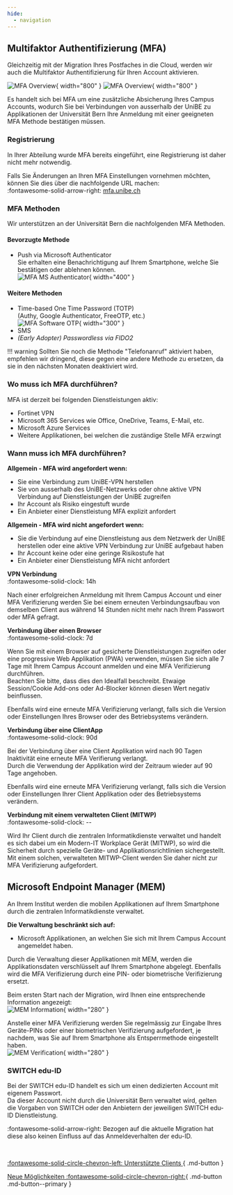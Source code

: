 ```yaml
---
hide:
  - navigation
---
```


## Multifaktor Authentifizierung (MFA)
Gleichzeitig mit der Migration Ihres Postfaches in die Cloud, werden wir auch die Multifaktor Authentifizierung für Ihren Account aktivieren.  

![MFA Overview](./img/mfa-overview_dark.png#only-dark){ width="800" }
![MFA Overview](./img/mfa-overview_light.png#only-light){ width="800" }

Es handelt sich bei MFA um eine zusätzliche Absicherung Ihres Campus Accounts, wodurch Sie bei Verbindungen von ausserhalb der UniBE zu Applikationen der Universität Bern Ihre Anmeldung mit einer geeigneten MFA Methode bestätigen müssen.

### Registrierung
In Ihrer Abteilung wurde MFA bereits eingeführt, eine Registrierung ist daher nicht mehr notwendig.  

Falls Sie Änderungen an Ihren MFA Einstellungen vornehmen möchten, können Sie dies über die nachfolgende URL machen:  
:fontawesome-solid-arrow-right: [mfa.unibe.ch](https://mfa.unibe.ch/)

### MFA Methoden
Wir unterstützen an der Universität Bern die nachfolgenden MFA Methoden.  

#### Bevorzugte Methode
- Push via Microsoft Authenticator  
Sie erhalten eine Benachrichtigung auf Ihrem Smartphone, welche Sie bestätigen oder ablehnen können.  
![MFA MS Authenticator](./img/mfa-msauthenticator-message.png){ width="400" }

#### Weitere Methoden
- Time-based One Time Password (TOTP)  
(Authy, Google Authenticator, FreeOTP, etc.)  
![MFA Software OTP](./img/mfa-sotp-message.png){ width="300" }
- SMS
- *(Early Adopter) Passwordless via FIDO2*

!!! warning
    Sollten Sie noch die Methode "Telefonanruf" aktiviert haben, empfehlen wir dringend, diese gegen eine andere Methode zu ersetzen, da sie in den nächsten Monaten deaktiviert wird.

### Wo muss ich MFA durchführen?
MFA ist derzeit bei folgenden Dienstleistungen aktiv:  

- Fortinet VPN
- Microsoft 365 Services wie Office, OneDrive, Teams, E-Mail, etc.
- Microsoft Azure Services
- Weitere Applikationen, bei welchen die zuständige Stelle MFA erzwingt

### Wann muss ich MFA durchführen?
**Allgemein - MFA wird angefordert wenn:**  

- Sie eine Verbindung zum UniBE-VPN herstellen
- Sie von ausserhalb des UniBE-Netzwerks oder ohne aktive VPN Verbindung auf Dienstleistungen der UniBE zugreifen
- Ihr Account als Risiko eingestuft wurde
- Ein Anbieter einer Dienstleistung MFA explizit anfordert

**Allgemein - MFA wird nicht angefordert wenn:**  

- Sie die Verbindung auf eine Dienstleistung aus dem Netzwerk der UniBE herstellen oder eine aktive VPN Verbindung zur UniBE aufgebaut haben
- Ihr Account keine oder eine geringe Risikostufe hat
- Ein Anbieter einer Dienstleistung MFA nicht anfordert

**VPN Verbindung**  
:fontawesome-solid-clock: 14h  

Nach einer erfolgreichen Anmeldung mit Ihrem Campus Account und einer MFA Verifizierung werden Sie bei einem erneuten Verbindungsaufbau von demselben Client aus während 14 Stunden nicht mehr nach Ihrem Passwort oder MFA gefragt.

**Verbindung über einen Browser**  
:fontawesome-solid-clock: 7d  

Wenn Sie mit einem Browser auf gesicherte Dienstleistungen zugreifen oder eine progressive Web Applikation (PWA) verwenden, müssen Sie sich alle 7 Tage mit Ihrem Campus Account anmelden und eine MFA Verifizierung durchführen.  
Beachten Sie bitte, dass dies den Idealfall beschreibt. Etwaige Session/Cookie Add-ons oder Ad-Blocker können diesen Wert negativ beinflussen.  

Ebenfalls wird eine erneute MFA Verifizierung verlangt, falls sich die Version oder Einstellungen Ihres Browser oder des Betriebsystems verändern.  

**Verbindung über eine ClientApp**  
:fontawesome-solid-clock: 90d  

Bei der Verbindung über eine Client Applikation wird nach 90 Tagen Inaktivität eine erneute MFA Verifierung verlangt.  
Durch die Verwendung der Applikation wird der Zeitraum wieder auf 90 Tage angehoben.  

Ebenfalls wird eine erneute MFA Verifizierung verlangt, falls sich die Version oder Einstellungen Ihrer Client Applikation oder des Betriebsystems verändern.  


**Verbindung mit einem verwalteten Client (MITWP)**  
:fontawesome-solid-clock: --  

Wird Ihr Client durch die zentralen Informatikdienste verwaltet und handelt es sich dabei um ein Modern-IT Workplace Gerät (MITWP), so wird die Sicherheit durch spezielle Geräte- und Applikationsrichtlinien sichergestellt.  
Mit einem solchen, verwalteten MITWP-Client werden Sie daher nicht zur MFA Verifizierung aufgefordert.  


## Microsoft Endpoint Manager (MEM)
An Ihrem Institut werden die mobilen Applikationen auf Ihrem Smartphone durch die zentralen Informatikdienste verwaltet.  

**Die Verwaltung beschränkt sich auf:**  

- Microsoft Applikationen, an welchen Sie sich mit Ihrem Campus Account angemeldet haben.

Durch die Verwaltung dieser Applikationen mit MEM, werden die Applikationsdaten verschlüsselt auf Ihrem Smartphone abgelegt. Ebenfalls wird die MFA Verifizierung durch eine PIN- oder biometrische Verifizierung ersetzt.  

Beim ersten Start nach der Migration, wird Ihnen eine entsprechende Information angezeigt:  
![MEM Information](./img/mem-firststart-message.png){ width="280" }  

Anstelle einer MFA Verifizierung werden Sie regelmässig zur Eingabe Ihres Geräte-PINs oder einer biometrischen Verifizierung aufgefordert, je nachdem, was Sie auf Ihrem Smartphone als Entsperrmethode eingestellt haben.  
![MEM Verification](./img/mem-authentication.png){ width="280" }  

### SWITCH edu-ID
Bei der SWITCH edu-ID handelt es sich um einen dedizierten Account mit eigenem Passwort.  
Da dieser Account nicht durch die Universität Bern verwaltet wird, gelten die Vorgaben von SWITCH oder den Anbietern der jeweiligen SWITCH edu-ID Dienstleistung.  

:fontawesome-solid-arrow-right: Bezogen auf die aktuelle Migration hat diese also keinen Einfluss auf das Anmeldeverhalten der edu-ID.  

&nbsp;  
<div class="grid" markdown>

[:fontawesome-solid-circle-chevron-left: Unterstützte Clients ](../migration/supported-clients.md){ .md-button }

[Neue Möglichkeiten :fontawesome-solid-circle-chevron-right:](../migration/new-possibilities.md){ .md-button .md-button--primary }

</div>
